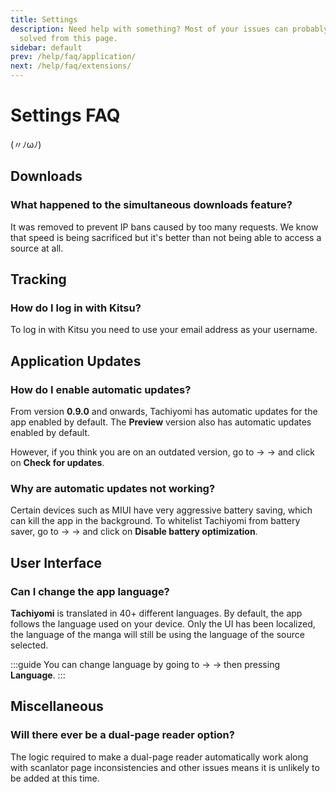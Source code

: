 ```yaml
---
title: Settings
description: Need help with something? Most of your issues can probably be
  solved from this page.
sidebar: default
prev: /help/faq/application/
next: /help/faq/extensions/
---
```

# Settings FAQ

(〃ﾉωﾉ)

## Downloads

### What happened to the simultaneous downloads feature?

It was removed to prevent IP bans caused by too many requests. We know that speed is being sacrificed but it's better than not being able to access a source at all.

## Tracking

### How do I log in with Kitsu?

To log in with Kitsu you need to use your email address as your username.

## Application Updates

### How do I enable automatic updates?

From version **0.9.0** and onwards, Tachiyomi has automatic updates for the app enabled by default. The **Preview** version also has automatic updates enabled by default.

However, if you think you are on an outdated version, go to <Navigation item="more"/> → <Navigation item="about"/> → and click on **Check for updates**.

### Why are automatic updates not working?

Certain devices such as MIUI have very aggressive battery saving, which can kill the app in the background. To whitelist Tachiyomi from battery saver, go to <Navigation item="more"/> → <Navigation item="settings"/> → <Navigation item="settings_advanced"/> and click on **Disable battery optimization**.

## User Interface

### Can I change the app language?

**Tachiyomi** is translated in 40+ different languages. By default, the app follows the language used on your device.
Only the UI has been localized, the language of the manga will still be using the language of the source selected.

:::guide
You can change language by going to <Navigation item="more"/> → <Navigation item="settings"/> → <Navigation item="settings_general"/> then pressing **Language**.
:::

## Miscellaneous

### Will there ever be a dual-page reader option?

The logic required to make a dual-page reader automatically work along with scanlator page inconsistencies and other issues means it is unlikely to be added at this time.